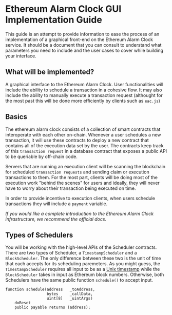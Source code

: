 # Ethereum Alarm Clock GUI Implementation Guide
This guide is an attempt to provide information to ease the process of an implementation of a graphical front-end on the Ethereum Alarm Clock service. It should be a document that you can consult to understand what parameters you need to include and the user cases to cover while building your interface.

## What will be implemented?
A graphical interface to the Ethereum Alarm Clock. User functionalities will include the ability to schedule a transaction in a cohesive flow. It may also include the ability to manually execute a transaction request (althought for the most past this will be done more efficiently by clients such as `eac.js`)

## Basics
The ethereum alarm clock consists of a collection of smart contracts that interoperate with each other on-chain. Whenever a user schedules a new transaction, it will use these contracts to deploy a new contract that contains all of the execution data set by the user. The contracts keep track of this `transaction request` in a database contract that exposes a public API to be queriable by off-chain code.

Servers that are running an execution client will be scanning the blockchain for scheduled `transaction requests` and sending claim or execution transactions to them. For the most part, clients will be doing most of the execution work "behind the scenes" for users and ideally, they will never have to worry about their transaction being executed on time.

In order to provide incentive to execution clients, when users schedule transactions they will include a `payment` variable.

_If you would like a complete introduction to the Ethereum Alarm Clock infrastructure, we recommend the official docs._

## Types of Schedulers
You will be working with the high-level APIs of the Scheduler contracts. There are two types of Scheduler, a `TimestampScheduler` and a `BlockScheduler`. The only difference between these two is the unit of time that each accepts for its scheduling paremeters. As you might guess, the `TimestampScheduler` requires all input to be as a [Unix timestamp](https://www.unixtimestamp.com/) while the `BlockScheduler` takes in input as Ethereum block numbers. Otherwise, both Schedulers have the same public function `schedule()` to accept input.

```
function schedule(address   _toAddress,
                  bytes     _callData,
                  uint[8]   _uintArgs)
    doReset
    public payable returns (address);
```


